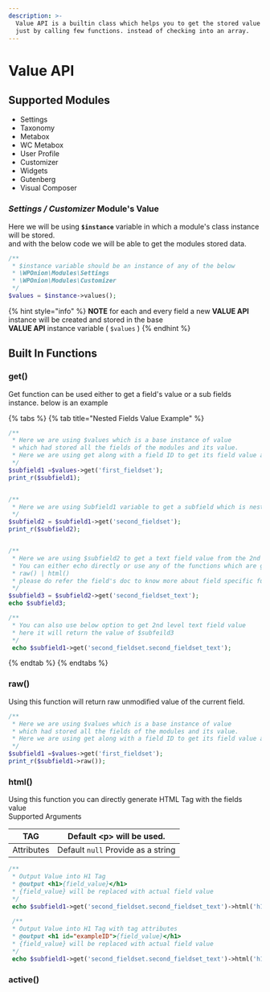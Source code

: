 ```yaml
---
description: >-
  Value API is a builtin class which helps you to get the stored value easily.
  just by calling few functions. instead of checking into an array.
---
```


# Value API

## Supported Modules

* Settings
* Taxonomy
* Metabox
* WC Metabox
* User Profile
* Customizer
* Widgets
* Gutenberg
* Visual Composer

### _Settings / Customizer_ Module's Value

Here we will be using **`$instance`** variable in which a module's class instance will be stored.  
and with the below code we will be able to get the modules stored data.

```php
/**
 * $instance variable should be an instance of any of the below
 * \WPOnion\Modules\Settings
 * \WPOnion\Modules\Customizer
 */
$values = $instance->values();
```

{% hint style="info" %}
**NOTE** for each and every field a new **VALUE API** instance will be created and stored in the base  
**VALUE API** instance variable \( `$values` \)
{% endhint %}

## Built In Functions

### get\(\)

Get function can be used either to get a field's value or a sub fields instance. below is an example

{% tabs %}
{% tab title="Nested Fields Value Example" %}
```php
/**
 * Here we are using $values which is a base instance of value 
 * which had stored all the fields of the modules and its value.
 * Here we are using get along with a field ID to get its field value api instance.
 */
$subfield1 =$values->get('first_fieldset');
print_r($subfield1);


/**
 * Here we are using Subfield1 variable to get a subfield which is nested into the first_fieldset
 */
$subfield2 = $subfield1->get('second_fieldset');
print_r($subfield2);


/**
 * Here we are using $subfield2 to get a text field value from the 2nd nested level
 * You can either echo directly or use any of the functions which are given blow
 * raw() | html() 
 * please do refer the field's doc to know more about field specific functions
 */
$subfield3 = $subfield2->get('second_fieldset_text');
echo $subfield3;

/**
 * You can also use below option to get 2nd level text field value
 * here it will return the value of $subfeild3
 */
 echo $subfield1->get('second_fieldset.second_fieldset_text');
```
{% endtab %}
{% endtabs %}

### raw\(\)

Using this function will return raw unmodified value of the current field.

```php
/**
 * Here we are using $values which is a base instance of value 
 * which had stored all the fields of the modules and its value.
 * Here we are using get along with a field ID to get its field value api instance.
 */
$subfield1 =$values->get('first_fieldset');
print_r($subfield1->raw());
```

### html\(\)

Using this function you can directly generate HTML Tag with the fields value  
Supported Arguments

| TAG | Default &lt;p&gt; will be used. |
| --- | --- |
| Attributes | Default `null` Provide as a string |

```php
/**
 * Output Value into H1 Tag
 * @output <h1>{field_value}</h1>
 * {field_value} will be replaced with actual field value
 */
 echo $subfield1->get('second_fieldset.second_fieldset_text')->html('h1');
 
 /**
 * Output Value into H1 Tag with tag attributes
 * @output <h1 id="exampleID">{field_value}</h1>
 * {field_value} will be replaced with actual field value
 */
 echo $subfield1->get('second_fieldset.second_fieldset_text')->html('h1','id="exampleID"');
```

### active\(\)

